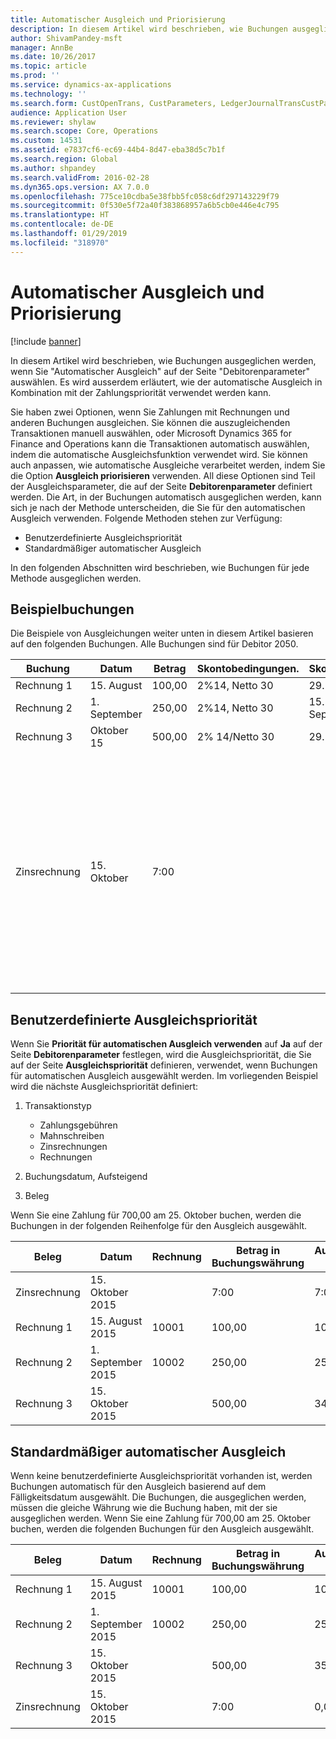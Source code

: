 ```yaml
---
title: Automatischer Ausgleich und Priorisierung
description: In diesem Artikel wird beschrieben, wie Buchungen ausgeglichen werden, wenn Sie "Automatischer Ausgleich" auf der Seite "Debitorenparameter" auswählen. Es wird ausserdem erläutert, wie der automatische Ausgleich in Kombination mit der Zahlungspriorität verwendet werden kann.
author: ShivamPandey-msft
manager: AnnBe
ms.date: 10/26/2017
ms.topic: article
ms.prod: ''
ms.service: dynamics-ax-applications
ms.technology: ''
ms.search.form: CustOpenTrans, CustParameters, LedgerJournalTransCustPaym
audience: Application User
ms.reviewer: shylaw
ms.search.scope: Core, Operations
ms.custom: 14531
ms.assetid: e7837cf6-ec69-44b4-8d47-eba38d5c7b1f
ms.search.region: Global
ms.author: shpandey
ms.search.validFrom: 2016-02-28
ms.dyn365.ops.version: AX 7.0.0
ms.openlocfilehash: 775ce10cdba5e38fbb5fc058c6df297143229f79
ms.sourcegitcommit: 0f530e5f72a40f383868957a6b5cb0e446e4c795
ms.translationtype: HT
ms.contentlocale: de-DE
ms.lasthandoff: 01/29/2019
ms.locfileid: "318970"
---
```

# <a name="automatic-settlement-and-prioritization"></a>Automatischer Ausgleich und Priorisierung

[!include [banner](../includes/banner.md)]

In diesem Artikel wird beschrieben, wie Buchungen ausgeglichen werden, wenn Sie "Automatischer Ausgleich" auf der Seite "Debitorenparameter" auswählen. Es wird ausserdem erläutert, wie der automatische Ausgleich in Kombination mit der Zahlungspriorität verwendet werden kann.

Sie haben zwei Optionen, wenn Sie Zahlungen mit Rechnungen und anderen Buchungen ausgleichen. Sie können die auszugleichenden Transaktionen manuell auswählen, oder Microsoft Dynamics 365 for Finance and Operations kann die Transaktionen automatisch auswählen, indem die automatische Ausgleichsfunktion verwendet wird. Sie können auch anpassen, wie automatische Ausgleiche verarbeitet werden, indem Sie die Option **Ausgleich priorisieren** verwenden. All diese Optionen sind Teil der Ausgleichsparameter, die auf der Seite **Debitorenparameter** definiert werden. Die Art, in der Buchungen automatisch ausgeglichen werden, kann sich je nach der Methode unterscheiden, die Sie für den automatischen Ausgleich verwenden. Folgende Methoden stehen zur Verfügung:

-   Benutzerdefinierte Ausgleichspriorität
-   Standardmäßiger automatischer Ausgleich

In den folgenden Abschnitten wird beschrieben, wie Buchungen für jede Methode ausgeglichen werden.

## <a name="example-transactions"></a>Beispielbuchungen
Die Beispiele von Ausgleichungen weiter unten in diesem Artikel basieren auf den folgenden Buchungen. Alle Buchungen sind für Debitor 2050.

| Buchung   | Datum        | Betrag | Skontobedingungen. | Skontodatum | Kommentare                                                                                                                                                                                      |
|---------------|-------------|--------|---------------------|--------------------|-----------------------------------------------------------------------------------------------------------------------------------------------------------------------------------------------|
| Rechnung 1     | 15. August   | 100,00 | 2%14, Netto 30        | 29. August          |                                                                                                                                                                                               |
| Rechnung 2     | 1. September | 250,00 | 2%14, Netto 30        | 15. September       |                                                                                                                                                                                               |
| Rechnung 3     | Oktober 15  | 500,00 | 2% 14/Netto 30        | 29. Oktober         |                                                                                                                                                                                               |
| Zinsrechnung | 15. Oktober  | 7:00   |                     |                    | Die Zinsrechnung ist für Rechnung 1 und 2. Der Betrag wird als 2 Prozent-Zinsen auf Beträge berechnet, die 30 Tage oder länger überfällig sind. Beispiel: 0,02 × (100,00 + 250,00) = 7,00. |

## <a name="user-defined-settlement-priority"></a>Benutzerdefinierte Ausgleichspriorität
Wenn Sie **Priorität für automatischen Ausgleich verwenden** auf **Ja** auf der Seite **Debitorenparameter** festlegen, wird die Ausgleichspriorität, die Sie auf der Seite **Ausgleichspriorität** definieren, verwendet, wenn Buchungen für automatischen Ausgleich ausgewählt werden. Im vorliegenden Beispiel wird die nächste Ausgleichspriorität definiert:

1.  Transaktionstyp
    -   Zahlungsgebühren
    -   Mahnschreiben
    -   Zinsrechnungen
    -   Rechnungen

2.  Buchungsdatum, Aufsteigend
3.  Beleg

Wenn Sie eine Zahlung für 700,00 am 25. Oktober buchen, werden die Buchungen in der folgenden Reihenfolge für den Ausgleich ausgewählt.

| Beleg       | Datum       | Rechnung | Betrag in Buchungswährung | Auszugleichender Betrag | Gesamtbetrag | Währung |
|---------------|------------|---------|--------------------------------|------------------|---------|----------|
| Zinsrechnung | 15. Oktober 2015 |         | 7:00                           | 7:00             | 0,00    | USD      |
| Rechnung 1     | 15. August 2015  | 10001   | 100,00                         | 100,00           | 0,00    | USD      |
| Rechnung 2     | 1. September 2015   | 10002   | 250,00                         | 250,00           | 0,00    | USD      |
| Rechnung 3     | 15. Oktober 2015 |         | 500,00                         | 343,00           | 157,00  | USD      |

## <a name="default-automatic-settlement"></a>Standardmäßiger automatischer Ausgleich
Wenn keine benutzerdefinierte Ausgleichspriorität vorhanden ist, werden Buchungen automatisch für den Ausgleich basierend auf dem Fälligkeitsdatum ausgewählt. Die Buchungen, die ausgeglichen werden, müssen die gleiche Währung wie die Buchung haben, mit der sie ausgeglichen werden. Wenn Sie eine Zahlung für 700,00 am 25. Oktober buchen, werden die folgenden Buchungen für den Ausgleich ausgewählt.

| Beleg       | Datum       | Rechnung | Betrag in Buchungswährung | Auszugleichender Betrag | Gesamtbetrag | Währung |
|---------------|------------|---------|--------------------------------|------------------|---------|----------|
| Rechnung 1     | 15. August 2015  | 10001   | 100,00                         | 100,00           | 0,00    | USD      |
| Rechnung 2     | 1. September 2015   | 10002   | 250,00                         | 250,00           | 0,00    | USD      |
| Rechnung 3     | 15. Oktober 2015 |         | 500,00                         | 350,00           | 150,00  | USD      |
| Zinsrechnung | 15. Oktober 2015 |         | 7:00                           | 0,00             | 0,00    | USD      |





